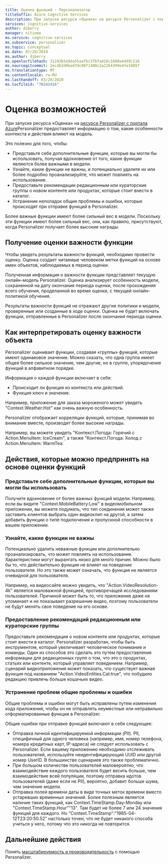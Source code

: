```yaml
---
title: Оценка функций - Персонализатор
titleSuffix: Azure Cognitive Services
description: При запуске ресурса «Оценка» на ресурсе Personalizer с портала Azure Personalizer предоставляет информацию о том, какие особенности контекста и действия влияют на модель.
services: cognitive-services
author: diberry
manager: nitinme
ms.service: cognitive-services
ms.subservice: personalizer
ms.topic: conceptual
ms.date: 07/29/2019
ms.author: diberry
ms.openlocfilehash: 31243b5e9da55aafbc376fa416c1b00a4499c116
ms.sourcegitcommit: 2ec4b3d0bad7dc0071400c2a2264399e4fe34897
ms.translationtype: MT
ms.contentlocale: ru-RU
ms.lasthandoff: 03/28/2020
ms.locfileid: "70242416"
---
```

# <a name="feature-evaluation"></a>Оценка возможностей

При запуске ресурса «Оценка» на [ресурсе Personalizer с портала Azure](https://portal.azure.com)Personalizer предоставляет информацию о том, какие особенности контекста и действия влияют на модель. 

Это полезно для того, чтобы:

* Представьте себе дополнительные функции, которые вы могли бы использовать, получая вдохновение от того, какие функции являются более важными в модели.
* Узнайте, какие функции не важны, и потенциально удалите их или более подробно проанализируйте, что может повлиять на использование.
* Предоставьте рекомендации редакционным или кураторские группы о новом контенте или продуктах, которые стоит внести в каталог.
* Устранение неполадок общие проблемы и ошибки, которые происходят при отправке функций в Personalizer.

Более важные функции имеют более сильный вес в модели. Поскольку эти функции имеют более сильный вес, они, как правило, присутствуют, когда Personalizer получает более высокие награды.

## <a name="getting-feature-importance-evaluation"></a>Получение оценки важности функции

Чтобы увидеть результаты важности функций, необходимо провести оценку. Оценка создает читаемые человеком метки функций на основе имен объектов, наблюдаемых в период оценки.

Полученная информация о важности функции представляет текущую онлайн-модель Personalizer. Оценка анализирует особенность модели, сохраненной на дату окончания периода оценки, после прохождения всего обучения, проделанной во время оценки, с текущей онлайн-политикой обучения. 

Результаты важности функций не отражают другие политики и модели, проверенные или созданные в ходе оценки.  Оценка не будет включать функции, отправленные в Personalizer после окончания периода оценки.

## <a name="how-to-interpret-the-feature-importance-evaluation"></a>Как интерпретировать оценку важности объекта

Personalizer оценивает функции, создавая «группы» функций, которые имеют одинаковое значение. Можно сказать, что одна группа имеет общее более сильное значение, чем другие, но в группе, упорядочение функций в алфавитном порядке.

Информация о каждой функции включает в себя:

* Происходит ли функция из контекста или действий.
* Функция ключ и значение.

Например, приложение для заказа мороженого может увидеть "Context.Weather:Hot" как очень важную особенность.

Personalizer отображает корреляции функций, которые, принимая во внимание вместе, производят более высокие награды.

Например, вы можете увидеть "Контекст.Погода: Горячий *с* Action.MenuItem: IceCream", а также "Контекст.Погода: Холод *с* Action.MenuItem: WarmTea:

## <a name="actions-you-can-take-based-on-feature-evaluation"></a>Действия, которые можно предпринять на основе оценки функций

### <a name="imagine-additional-features-you-could-use"></a>Представьте себе дополнительные функции, которые вы могли бы использовать

Получите вдохновение от более важных функций модели. Например, если вы видите "Context.MobileBattery:Low" в видеомобильном приложении, вы можете подумать, что тип соединения может также заставить клиентов выбрать один видеоклип на другой, а затем добавить функции о типе подключения и пропускной способности в вашем приложении.

### <a name="see-what-features-are-not-important"></a>Узнайте, какие функции не важны

Потенциально удалить неважные функции или дополнительно проанализировать, что может повлиять на использование. Характеристики могут вырангать низко для много причин. Можно было бы то, что действительно функция не влияет на поведение пользователя. Но это также может означать, что функция не является очевидной для пользователя. 

Например, на видеосайте можно увидеть, что "Action.VideoResolution-4k" является маловажной функцией, противоречащей исследованиям пользователей. Причиной может быть то, что приложение даже не упоминает и не показывает разрешение видео, поэтому пользователи не будут менять свое поведение на его основе.

### <a name="provide-guidance-to-editorial-or-curation-teams"></a>Предоставление рекомендаций редакционным или кураторские группы

Предоставьте рекомендации о новом контенте или продуктах, которые стоит внести в каталог. Personalizer разработан, чтобы быть инструментом, который увеличивает человеческое понимание и команды. Один из способов это сделать это путем предоставления информации для редакционных групп о том, что это о продуктах, статьях или контенте, который управляет поведением. Например, сценарий видеоприложения может показать, что существует важная функция под названием "Action.VideoEntities.Cat:true", что побудило редакцию привлечь больше кошачьих видео.

### <a name="troubleshoot-common-problems-and-mistakes"></a>Устранение проблем общие проблемы и ошибки

Общие проблемы и ошибки могут быть исправлены путем изменения кода приложения, чтобы он не отправлять неуместные или неправильно отформатированные функции в Personalizer. 

Общие ошибки при отправке функций включают в себя следующее:

* Отправка личной идентифицируемой информации (PII). PII, специфичный для одного человека (например, имя, номер телефона, номера кредитных карт, IP-адреса) не следует использовать с Personalizer. Если вашему приложению необходимо отслеживать пользователей, используйте неидентифицирующий UUID или другой номер UserID. В большинстве сценариев это также проблематично.
* При большом количестве пользователей маловероятно, что взаимодействие каждого пользователя будет весить больше, чем взаимодействие всей популяции, поэтому отправка идотов пользователей (даже если не PII), вероятно, добавит больше шума, чем значение модели.
* Отправка полей времени даты в виде точных меток времени вместо устаревших временных значений. Более полезным является наличие таких функций, как Context.TimeStamp.Day-Monday или "Context.TimeStamp.Hour""13". Там будет не более 7 или 24 значения функций для каждого. Но "Context.TimeStamp":"1985-04-12T23:20:50.52" настолько точен, что не будет никакого способа учиться у него, потому что это никогда не повторится.

## <a name="next-steps"></a>Дальнейшие действия

Понять [масштабируемость и производительность](concepts-scalability-performance.md) с помощью Personalizer.

